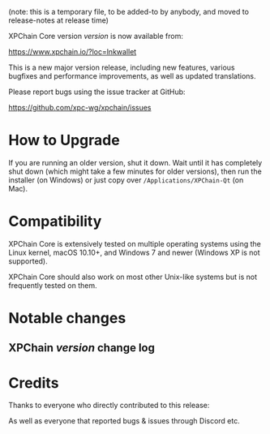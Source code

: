 (note: this is a temporary file, to be added-to by anybody, and moved to
release-notes at release time)

XPChain Core version *version* is now available from:

  <https://www.xpchain.io/?loc=lnkwallet>

This is a new major version release, including new features, various bugfixes
and performance improvements, as well as updated translations.

Please report bugs using the issue tracker at GitHub:

  <https://github.com/xpc-wg/xpchain/issues>

How to Upgrade
==============

If you are running an older version, shut it down. Wait until it has completely
shut down (which might take a few minutes for older versions), then run the
installer (on Windows) or just copy over `/Applications/XPChain-Qt` (on Mac).

Compatibility
==============

XPChain Core is extensively tested on multiple operating systems using
the Linux kernel, macOS 10.10+, and Windows 7 and newer (Windows XP is not supported).

XPChain Core should also work on most other Unix-like systems but is not
frequently tested on them.

Notable changes
===============

XPChain *version* change log
------------------

Credits
=======

Thanks to everyone who directly contributed to this release:

As well as everyone that reported bugs & issues through Discord etc.
